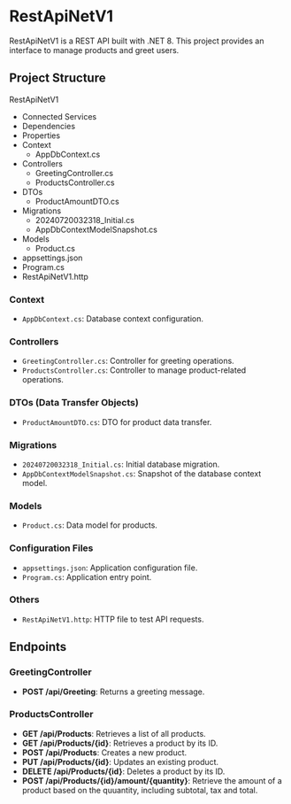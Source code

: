 # RestApiNetV1

RestApiNetV1 is a REST API built with .NET 8. This project provides an interface to manage products and greet users.

## Project Structure
RestApiNetV1
- Connected Services
- Dependencies
- Properties
- Context
  - AppDbContext.cs
- Controllers
  - GreetingController.cs
  - ProductsController.cs
- DTOs
  - ProductAmountDTO.cs
- Migrations
  - 20240720032318_Initial.cs
  - AppDbContextModelSnapshot.cs
- Models
  - Product.cs
- appsettings.json
- Program.cs
- RestApiNetV1.http

### Context
- `AppDbContext.cs`: Database context configuration.

### Controllers
- `GreetingController.cs`: Controller for greeting operations.
- `ProductsController.cs`: Controller to manage product-related operations.

### DTOs (Data Transfer Objects)
- `ProductAmountDTO.cs`: DTO for product data transfer.

### Migrations
- `20240720032318_Initial.cs`: Initial database migration.
- `AppDbContextModelSnapshot.cs`: Snapshot of the database context model.

### Models
- `Product.cs`: Data model for products.

### Configuration Files
- `appsettings.json`: Application configuration file.
- `Program.cs`: Application entry point.

### Others
- `RestApiNetV1.http`: HTTP file to test API requests.

## Endpoints

### GreetingController
- **POST /api/Greeting**: Returns a greeting message.

### ProductsController
- **GET /api/Products**: Retrieves a list of all products.
- **GET /api/Products/{id}**: Retrieves a product by its ID.
- **POST /api/Products**: Creates a new product.
- **PUT /api/Products/{id}**: Updates an existing product.
- **DELETE /api/Products/{id}**: Deletes a product by its ID.
- **POST /api/Products/{id}/amount/{quantity}**: Retrieve the amount of a product based on the quuantity, including subtotal, tax and total.



